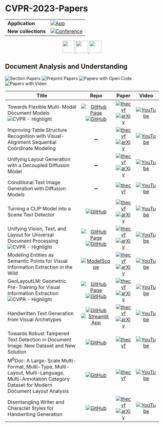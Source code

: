 # CVPR-2023-Papers

<table>
    <tr>
        <td><strong>Application</strong></td>
        <td>
            <a href="https://huggingface.co/spaces/DmitryRyumin/NewEraAI-Papers" style="float:left;">
                <img src="https://img.shields.io/badge/🤗-NewEraAI--Papers-FFD21F.svg" alt="App" />
            </a>
        </td>
    </tr>
    <tr>
        <td><strong>New collections</strong></td>
        <td>
            <a href="https://github.com/DmitryRyumin/CVPR-2023-24-Papers/blob/main/README.md">
                <img src="http://img.shields.io/badge/CVPR-2024-0073AE.svg" alt="Conference">
            </a>
        </td>
    </tr>
</table>

<div align="center">
  <a href="https://github.com/DmitryRyumin/CVPR-2023-24-Papers/blob/main/sections/2023/main/embodied-vision-active-agents-simulation.md">
    <img src="https://cdn.jsdelivr.net/gh/DmitryRyumin/NewEraAI-Papers@main/images/left.svg" width="40" alt="" />
  </a>
  <a href="https://github.com/DmitryRyumin/CVPR-2023-24-Papers/">
    <img src="https://cdn.jsdelivr.net/gh/DmitryRyumin/NewEraAI-Papers@main/images/home.svg" width="40" alt="" />
  </a>
  <a href="https://github.com/DmitryRyumin/CVPR-2023-24-Papers/blob/main/sections/2023/main/machine-learning-other-than-deep-learning.md">
    <img src="https://cdn.jsdelivr.net/gh/DmitryRyumin/NewEraAI-Papers@main/images/right.svg" width="40" alt="" />
  </a>
</div>

## Document Analysis and Understanding

![Section Papers](https://img.shields.io/badge/Section%20Papers-12-42BA16) ![Preprint Papers](https://img.shields.io/badge/Preprint%20Papers-9-b31b1b) ![Papers with Open Code](https://img.shields.io/badge/Papers%20with%20Open%20Code-9-1D7FBF) ![Papers with Video](https://img.shields.io/badge/Papers%20with%20Video-12-FF0000)

| **Title** | **Repo** | **Paper** | **Video** |
|-----------|:--------:|:---------:|:---------:|
| Towards Flexible Multi-Modal Document Models <br /> ![CVPR - Highlight](https://img.shields.io/badge/CVPR-Highlight-FFFF00) | [![GitHub Page](https://img.shields.io/badge/GitHub-Page-159957.svg)](https://cyberagentailab.github.io/flex-dm/) <br /> [![GitHub](https://img.shields.io/github/stars/CyberAgentAILab/flex-dm?style=flat)](https://github.com/CyberAgentAILab/flex-dm) | [![thecvf](https://img.shields.io/badge/pdf-thecvf-7395C5.svg)](https://openaccess.thecvf.com/content/CVPR2023/papers/Inoue_Towards_Flexible_Multi-Modal_Document_Models_CVPR_2023_paper.pdf) <br /> [![arXiv](https://img.shields.io/badge/arXiv-2303.18248-b31b1b.svg)](http://arxiv.org/abs/2303.18248) | [![YouTube](https://img.shields.io/badge/YouTube-%23FF0000.svg?style=for-the-badge&logo=YouTube&logoColor=white)](https://www.youtube.com/watch?v=byUtRi_Yrc8) |
| Improving Table Structure Recognition with Visual-Alignment Sequential Coordinate Modeling | :heavy_minus_sign: | [![thecvf](https://img.shields.io/badge/pdf-thecvf-7395C5.svg)](https://openaccess.thecvf.com/content/CVPR2023/papers/Huang_Improving_Table_Structure_Recognition_With_Visual-Alignment_Sequential_Coordinate_Modeling_CVPR_2023_paper.pdf) <br /> [![arXiv](https://img.shields.io/badge/arXiv-2303.06949-b31b1b.svg)](http://arxiv.org/abs/2303.06949) | [![YouTube](https://img.shields.io/badge/YouTube-%23FF0000.svg?style=for-the-badge&logo=YouTube&logoColor=white)](https://www.youtube.com/watch?v=Onf5En9AI30) |
| Unifying Layout Generation with a Decoupled Diffusion Model | :heavy_minus_sign: | [![thecvf](https://img.shields.io/badge/pdf-thecvf-7395C5.svg)](https://openaccess.thecvf.com/content/CVPR2023/papers/Hui_Unifying_Layout_Generation_With_a_Decoupled_Diffusion_Model_CVPR_2023_paper.pdf) <br /> [![arXiv](https://img.shields.io/badge/arXiv-2303.05049-b31b1b.svg)](http://arxiv.org/abs/2303.05049) | [![YouTube](https://img.shields.io/badge/YouTube-%23FF0000.svg?style=for-the-badge&logo=YouTube&logoColor=white)](https://www.youtube.com/watch?v=zXGBvHt8v80) |
| Conditional Text Image Generation with Diffusion Models | :heavy_minus_sign: | [![thecvf](https://img.shields.io/badge/pdf-thecvf-7395C5.svg)](https://openaccess.thecvf.com/content/CVPR2023/papers/Zhu_Conditional_Text_Image_Generation_With_Diffusion_Models_CVPR_2023_paper.pdf) | [![YouTube](https://img.shields.io/badge/YouTube-%23FF0000.svg?style=for-the-badge&logo=YouTube&logoColor=white)](https://www.youtube.com/watch?v=G09Hf7on4oc) |
| Turning a CLIP Model into a Scene Text Detector | [![GitHub](https://img.shields.io/github/stars/wenwenyu/TCM?style=flat)](https://github.com/wenwenyu/TCM) | [![thecvf](https://img.shields.io/badge/pdf-thecvf-7395C5.svg)](https://openaccess.thecvf.com/content/CVPR2023/papers/Yu_Turning_a_CLIP_Model_Into_a_Scene_Text_Detector_CVPR_2023_paper.pdf) <br /> [![arXiv](https://img.shields.io/badge/arXiv-2302.14338-b31b1b.svg)](http://arxiv.org/abs/2302.14338) | [![YouTube](https://img.shields.io/badge/YouTube-%23FF0000.svg?style=for-the-badge&logo=YouTube&logoColor=white)](https://www.youtube.com/watch?v=-xy5MkHtADc) |
| Unifying Vision, Text, and Layout for Universal Document Processing <br /> ![CVPR - Highlight](https://img.shields.io/badge/CVPR-Highlight-FFFF00) | [![GitHub Page](https://img.shields.io/badge/GitHub-Page-159957.svg?style=flat)](https://github.com/microsoft/i-Code/tree/main/i-Code-Doc) <br /> [![GitHub](https://img.shields.io/github/stars/microsoft/i-Code?style=flat)](https://github.com/microsoft/i-Code) | [![thecvf](https://img.shields.io/badge/pdf-thecvf-7395C5.svg)](https://openaccess.thecvf.com/content/CVPR2023/papers/Tang_Unifying_Vision_Text_and_Layout_for_Universal_Document_Processing_CVPR_2023_paper.pdf) <br /> [![arXiv](https://img.shields.io/badge/arXiv-2212.02623-b31b1b.svg)](http://arxiv.org/abs/2212.02623) | [![YouTube](https://img.shields.io/badge/YouTube-%23FF0000.svg?style=for-the-badge&logo=YouTube&logoColor=white)](https://www.youtube.com/watch?v=d3J5opFgiDE) |
| Modeling Entities as Semantic Points for Visual Information Extraction in the Wild | [![ModelScope](https://img.shields.io/badge/ModelScope-Active-green)](https://www.modelscope.cn/datasets/damo/SIBR/summary) | [![thecvf](https://img.shields.io/badge/pdf-thecvf-7395C5.svg)](https://openaccess.thecvf.com/content/CVPR2023/papers/Yang_Modeling_Entities_As_Semantic_Points_for_Visual_Information_Extraction_in_CVPR_2023_paper.pdf) <br /> [![arXiv](https://img.shields.io/badge/arXiv-2303.13095-b31b1b.svg)](http://arxiv.org/abs/2303.13095) | [![YouTube](https://img.shields.io/badge/YouTube-%23FF0000.svg?style=for-the-badge&logo=YouTube&logoColor=white)](https://www.youtube.com/watch?v=vRlErNSMsQ0) |
| GeoLayoutLM: Geometric Pre-Training for Visual Information Extraction <br /> ![CVPR - Highlight](https://img.shields.io/badge/CVPR-Highlight-FFFF00) | [![GitHub Page](https://img.shields.io/badge/GitHub-Page-159957.svg?style=flat)](https://github.com/AlibabaResearch/AdvancedLiterateMachinery/tree/main/DocumentUnderstanding/GeoLayoutLM) <br /> [![GitHub](https://img.shields.io/github/stars/AlibabaResearch/AdvancedLiterateMachinery?style=flat)](https://github.com/AlibabaResearch/AdvancedLiterateMachinery) | [![thecvf](https://img.shields.io/badge/pdf-thecvf-7395C5.svg)](https://openaccess.thecvf.com/content/CVPR2023/papers/Luo_GeoLayoutLM_Geometric_Pre-Training_for_Visual_Information_Extraction_CVPR_2023_paper.pdf) <br /> [![arXiv](https://img.shields.io/badge/arXiv-2304.10759-b31b1b.svg)](http://arxiv.org/abs/2304.10759) | [![YouTube](https://img.shields.io/badge/YouTube-%23FF0000.svg?style=for-the-badge&logo=YouTube&logoColor=white)](https://www.youtube.com/watch?v=qsGkp29mdgo) |
| Handwritten Text Generation from Visual Archetypes | [![GitHub](https://img.shields.io/github/stars/aimagelab/VATr?style=flat)](https://github.com/aimagelab/VATr) <br /> [![Streamlit App](https://img.shields.io/badge/Streamlit-Open%20App-blue)](https://vatr-demo.streamlit.app/) | [![thecvf](https://img.shields.io/badge/pdf-thecvf-7395C5.svg)](https://openaccess.thecvf.com/content/CVPR2023/papers/Pippi_Handwritten_Text_Generation_From_Visual_Archetypes_CVPR_2023_paper.pdf) <br /> [![arXiv](https://img.shields.io/badge/arXiv-2303.15269-b31b1b.svg)](http://arxiv.org/abs/2303.15269) | [![YouTube](https://img.shields.io/badge/YouTube-%23FF0000.svg?style=for-the-badge&logo=YouTube&logoColor=white)](https://www.youtube.com/watch?v=WjgJX3lG4qQ) |
| Towards Robust Tampered Text Detection in Document Image: New Dataset and New Solution | [![GitHub](https://img.shields.io/github/stars/qcf-568/DocTamper?style=flat)](https://github.com/qcf-568/DocTamper) | [![thecvf](https://img.shields.io/badge/pdf-thecvf-7395C5.svg)](https://openaccess.thecvf.com/content/CVPR2023/papers/Qu_Towards_Robust_Tampered_Text_Detection_in_Document_Image_New_Dataset_CVPR_2023_paper.pdf) | [![YouTube](https://img.shields.io/badge/YouTube-%23FF0000.svg?style=for-the-badge&logo=YouTube&logoColor=white)](https://www.youtube.com/watch?v=Slf1OF4vGdo) |
| M<sup>6</sup>Doc: A Large-Scale Multi-Format, Multi-Type, Multi-Layout, Multi-Language, Multi-Annotation Category Dataset for Modern Document Layout Analysis | [![GitHub](https://img.shields.io/github/stars/HCIILAB/M6Doc?style=flat)](https://github.com/HCIILAB/M6Doc) | [![thecvf](https://img.shields.io/badge/pdf-thecvf-7395C5.svg)](https://openaccess.thecvf.com/content/CVPR2023/papers/Cheng_M6Doc_A_Large-Scale_Multi-Format_Multi-Type_Multi-Layout_Multi-Language_Multi-Annotation_Category_Dataset_CVPR_2023_paper.pdf) | [![YouTube](https://img.shields.io/badge/YouTube-%23FF0000.svg?style=for-the-badge&logo=YouTube&logoColor=white)](https://www.youtube.com/watch?v=ieWACpWL8WM) |
| Disentangling Writer and Character Styles for Handwriting Generation | [![GitHub](https://img.shields.io/github/stars/dailenson/SDT?style=flat)](https://github.com/dailenson/SDT) | [![thecvf](https://img.shields.io/badge/pdf-thecvf-7395C5.svg)](https://openaccess.thecvf.com/content/CVPR2023/papers/Dai_Disentangling_Writer_and_Character_Styles_for_Handwriting_Generation_CVPR_2023_paper.pdf) <br /> [![arXiv](https://img.shields.io/badge/arXiv-2303.14736-b31b1b.svg)](http://arxiv.org/abs/2303.14736) | [![YouTube](https://img.shields.io/badge/YouTube-%23FF0000.svg?style=for-the-badge&logo=YouTube&logoColor=white)](https://www.youtube.com/watch?v=mKbYLEwa4dI) |

